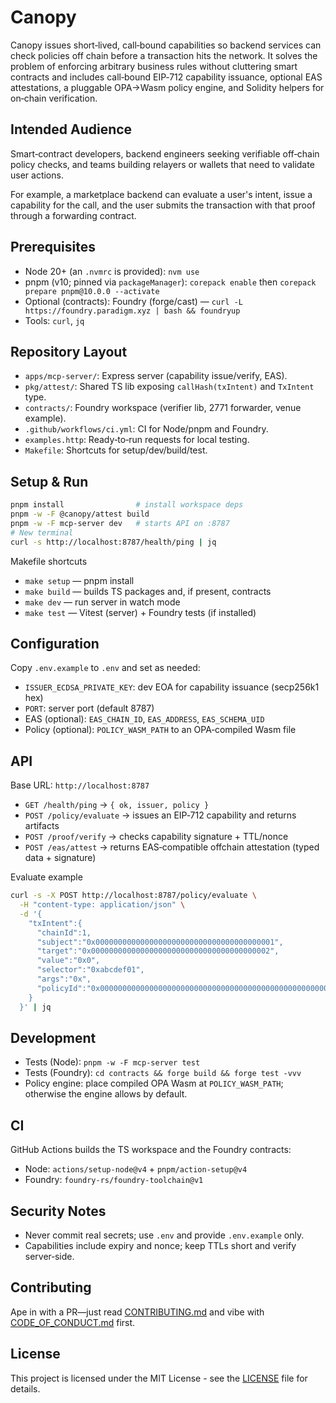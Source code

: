 # Canopy

Canopy issues short‑lived, call‑bound capabilities so backend services can check policies off chain before a transaction hits the network. It solves the problem of enforcing arbitrary business rules without cluttering smart contracts and includes call‑bound EIP‑712 capability issuance, optional EAS attestations, a pluggable OPA→Wasm policy engine, and Solidity helpers for on‑chain verification.

## Intended Audience
Smart‑contract developers, backend engineers seeking verifiable off‑chain policy checks, and teams building relayers or wallets that need to validate user actions.

For example, a marketplace backend can evaluate a user's intent, issue a capability for the call, and the user submits the transaction with that proof through a forwarding contract.

## Prerequisites
- Node 20+ (an `.nvmrc` is provided): `nvm use`
- pnpm (v10; pinned via `packageManager`): `corepack enable` then `corepack prepare pnpm@10.0.0 --activate`
- Optional (contracts): Foundry (forge/cast) — `curl -L https://foundry.paradigm.xyz | bash && foundryup`
- Tools: `curl`, `jq`

## Repository Layout
- `apps/mcp-server/`: Express server (capability issue/verify, EAS).
- `pkg/attest/`: Shared TS lib exposing `callHash(txIntent)` and `TxIntent` type.
- `contracts/`: Foundry workspace (verifier lib, 2771 forwarder, venue example).
- `.github/workflows/ci.yml`: CI for Node/pnpm and Foundry.
- `examples.http`: Ready‑to‑run requests for local testing.
- `Makefile`: Shortcuts for setup/dev/build/test.

## Setup & Run
```bash
pnpm install                # install workspace deps
pnpm -w -F @canopy/attest build
pnpm -w -F mcp-server dev   # starts API on :8787
# New terminal
curl -s http://localhost:8787/health/ping | jq
```

Makefile shortcuts
- `make setup` — pnpm install
- `make build` — builds TS packages and, if present, contracts
- `make dev` — run server in watch mode
- `make test` — Vitest (server) + Foundry tests (if installed)

## Configuration
Copy `.env.example` to `.env` and set as needed:
- `ISSUER_ECDSA_PRIVATE_KEY`: dev EOA for capability issuance (secp256k1 hex)
- `PORT`: server port (default 8787)
- EAS (optional): `EAS_CHAIN_ID`, `EAS_ADDRESS`, `EAS_SCHEMA_UID`
- Policy (optional): `POLICY_WASM_PATH` to an OPA‑compiled Wasm file

## API
Base URL: `http://localhost:8787`

- `GET /health/ping` → `{ ok, issuer, policy }`
- `POST /policy/evaluate` → issues an EIP‑712 capability and returns artifacts
- `POST /proof/verify` → checks capability signature + TTL/nonce
- `POST /eas/attest` → returns EAS‑compatible offchain attestation (typed data + signature)

Evaluate example
```bash
curl -s -X POST http://localhost:8787/policy/evaluate \
  -H "content-type: application/json" \
  -d '{
    "txIntent":{
      "chainId":1,
      "subject":"0x0000000000000000000000000000000000000001",
      "target":"0x0000000000000000000000000000000000000002",
      "value":"0x0",
      "selector":"0xabcdef01",
      "args":"0x",
      "policyId":"0x0000000000000000000000000000000000000000000000000000000000000042"
    }
  }' | jq
```

## Development
- Tests (Node): `pnpm -w -F mcp-server test`
- Tests (Foundry): `cd contracts && forge build && forge test -vvv`
- Policy engine: place compiled OPA Wasm at `POLICY_WASM_PATH`; otherwise the engine allows by default.

## CI
GitHub Actions builds the TS workspace and the Foundry contracts:
- Node: `actions/setup-node@v4` + `pnpm/action-setup@v4`
- Foundry: `foundry-rs/foundry-toolchain@v1`

## Security Notes
- Never commit real secrets; use `.env` and provide `.env.example` only.
- Capabilities include expiry and nonce; keep TTLs short and verify server‑side.

## Contributing
Ape in with a PR—just read [CONTRIBUTING.md](CONTRIBUTING.md) and vibe with [CODE_OF_CONDUCT.md](CODE_OF_CONDUCT.md) first.

## License
This project is licensed under the MIT License - see the [LICENSE](LICENSE) file for details.
